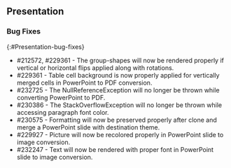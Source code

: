 ## Presentation

### Bug Fixes
{:#Presentation-bug-fixes}

* \#212572, \#229361 - The group-shapes will now be rendered properly if vertical or horizontal flips applied along with rotations.
* \#229361 - Table cell background is now properly applied for vertically merged cells in PowerPoint to PDF conversion.
* \#232725 - The NullReferenceException will no longer be thrown while converting PowerPoint to PDF.
* \#230386 - The StackOverflowException will no longer be thrown while accessing paragraph font color.
* \#230575 - Formatting will now be preserved properly after clone and merge a PowerPoint slide with destination theme.
* \#229927 - Picture will now be recolored properly in PowerPoint slide to image conversion.
* \#232247 - Text will now be rendered with proper font in PowerPoint slide to image conversion.